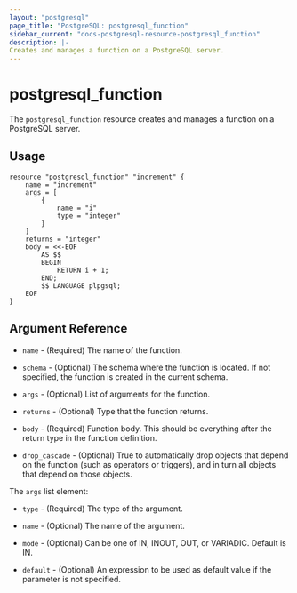 ```yaml
---
layout: "postgresql"
page_title: "PostgreSQL: postgresql_function"
sidebar_current: "docs-postgresql-resource-postgresql_function"
description: |-
Creates and manages a function on a PostgreSQL server.
---
```


# postgresql\_function

The ``postgresql_function`` resource creates and manages a function on a PostgreSQL
server.

## Usage

```hcl
resource "postgresql_function" "increment" {
    name = "increment"
    args = [
        {
            name = "i"
            type = "integer"
        }
    ]
    returns = "integer"
    body = <<-EOF
        AS $$
        BEGIN
            RETURN i + 1;
        END;
        $$ LANGUAGE plpgsql;
    EOF
}
```

## Argument Reference

* `name` - (Required) The name of the function.

* `schema` - (Optional) The schema where the function is located.
  If not specified, the function is created in the current schema.

* `args` - (Optional) List of arguments for the function.

* `returns` - (Optional) Type that the function returns.

* `body` - (Required) Function body.
  This should be everything after the return type in the function definition.

* `drop_cascade` - (Optional) True to automatically drop objects that depend on the function (such as 
  operators or triggers), and in turn all objects that depend on those objects.

The `args` list element:

* `type` - (Required) The type of the argument.

* `name` - (Optional) The name of the argument.

* `mode` - (Optional) Can be one of IN, INOUT, OUT, or VARIADIC. Default is IN.

* `default` - (Optional) An expression to be used as default value if the parameter is not specified.